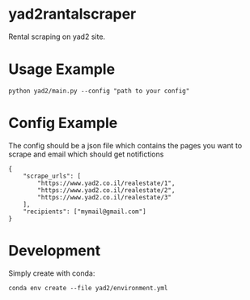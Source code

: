 # yad2rantalscraper
Rental scraping on yad2 site.

# Usage Example
```
python yad2/main.py --config "path to your config"
```

# Config Example
The config should be a json file which contains the pages you want to scrape and email which should get notifictions</br>
```
{
    "scrape_urls": [
        "https://www.yad2.co.il/realestate/1",
        "https://www.yad2.co.il/realestate/2",
        "https://www.yad2.co.il/realestate/3"
    ],
    "recipients": ["mymail@gmail.com"]
}
```

# Development
Simply create with conda:
```
conda env create --file yad2/environment.yml
````
